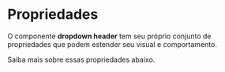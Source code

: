 # Propriedades

O componente **dropdown header** tem seu próprio conjunto de propriedades que podem estender seu visual e comportamento. 

Saiba mais sobre essas propriedades abaixo.